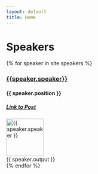 ```yaml
---
layout: default
title: Home
---
```

<h1>Speakers</h1>



<div class="pull-left">
{% for speaker in site.speakers %}
	<div class="panel panel-default">
		<div class="panel-heading">
			<h3> <a href="{{speaker.website}}"> {{speaker.speaker}} </a></h3> 
			<h4> {{ speaker.position }} </h4>
			<h5> <a href="/{{ speaker.posturl }}"> Link to Post</a> </h5>
		</div>
		<div class="panel-body">
   			<img alt="{{ speaker.speaker }}" src="/images/speakers/{{speaker.image}}" style="height:100px;width:100px" 	class="thumbnail col-md-4">
   			<div class="col-md-8">{{ speaker.output }}</div>
   		</div>
   	</div>
{% endfor %}
</div>